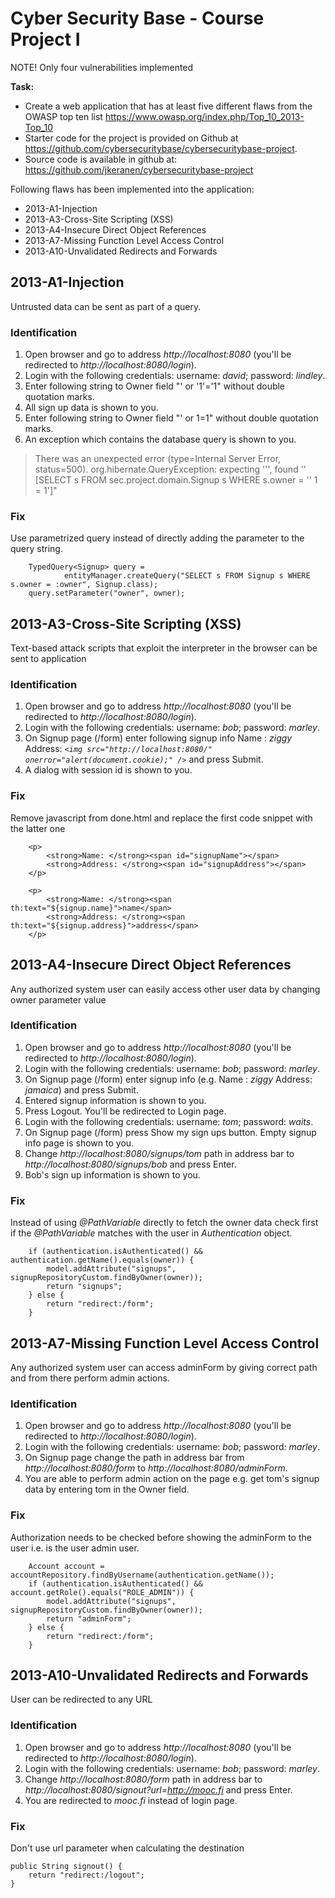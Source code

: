 # Cyber Security Base - Course Project I 

NOTE! Only four vulnerabilities implemented
 
**Task:**
- Create a web application that has at least five different flaws from the OWASP top ten list 
  https://www.owasp.org/index.php/Top_10_2013-Top_10 
- Starter code for the project is provided on Github at https://github.com/cybersecuritybase/cybersecuritybase-project.
- Source code is available in github at: https://github.com/jkeranen/cybersecuritybase-project

Following flaws has been implemented into the application:
- 2013-A1-Injection
- 2013-A3-Cross-Site Scripting (XSS)
- 2013-A4-Insecure Direct Object References
- 2013-A7-Missing Function Level Access Control
- 2013-A10-Unvalidated Redirects and Forwards

## 2013-A1-Injection
Untrusted data can be sent as part of a query.
### Identification
1. Open browser and go to address *http://localhost:8080* (you'll be redirected to *http://localhost:8080/login*).
2. Login with the following credentials: username: *david*; password: *lindley*.
3. Enter following string to Owner field "' or '1'='1" without double quotation marks.
4. All sign up data is shown to you. 
5. Enter following string to Owner field "' or 1=1" without double quotation marks.
6. An exception which contains the database query is shown to you.
>There was an unexpected error (type=Internal Server Error, status=500).
>org.hibernate.QueryException: expecting ''', found '<EOF>' [SELECT s FROM sec.project.domain.Signup s WHERE s.owner = '' 1 = 1']" 
### Fix
Use parametrized query instead of directly adding the parameter to the query string. 
 
        TypedQuery<Signup> query =
                entityManager.createQuery("SELECT s FROM Signup s WHERE s.owner = :owner", Signup.class);
        query.setParameter("owner", owner);

## 2013-A3-Cross-Site Scripting (XSS)
Text-based attack scripts that exploit the interpreter in the browser can be sent to application
### Identification
1. Open browser and go to address *http://localhost:8080* (you'll be redirected to *http://localhost:8080/login*).
2. Login with the following credentials: username: *bob*; password: *marley*.
3. On Signup page (/form) enter following signup info 
Name : *ziggy* 
Address: *`<img src="http://localhost:8080/" onerror="alert(document.cookie);" />`* 
and press Submit.
4. A dialog with session id is shown to you.
### Fix
Remove javascript from done.html and replace the first code snippet with the latter one 

        <p>
            <strong>Name: </strong><span id="signupName"></span>
            <strong>Address: </strong><span id="signupAddress"></span>
        </p>
 
        <p>
            <strong>Name: </strong><span th:text="${signup.name}">name</span>
            <strong>Address: </strong><span th:text="${signup.address}">address</span>
        </p>


## 2013-A4-Insecure Direct Object References
Any authorized system user can easily access other user data by changing owner parameter value
### Identification
1. Open browser and go to address *http://localhost:8080* (you'll be redirected to *http://localhost:8080/login*).
2. Login with the following credentials: username: *bob*; password: *marley*.
3. On Signup page (/form) enter signup info (e.g. Name : *ziggy* Address: *jamaica*) and press Submit.
4. Entered signup information is shown to you. 
5. Press Logout. You'll be redirected to Login page.
6. Login with the following credentials: username: *tom*; password: *waits*.
7. On Signup page (/form) press Show my sign ups button. Empty signup info page is shown to you.
8. Change *http://localhost:8080/signups/tom* path in address bar to *http://localhost:8080/signups/bob* and press Enter.    
9. Bob's sign up information is shown to you.
### Fix
Instead of using *@PathVariable* directly to fetch the owner data check first if the *@PathVariable* 
matches with the user in *Authentication* object.

        if (authentication.isAuthenticated() && authentication.getName().equals(owner)) {
            model.addAttribute("signups", signupRepositoryCustom.findByOwner(owner));
            return "signups";
        } else {
            return "redirect:/form";
        }
## 2013-A7-Missing Function Level Access Control
Any authorized system user can access adminForm by giving correct path and from there perform admin actions.
### Identification
1. Open browser and go to address *http://localhost:8080* (you'll be redirected to *http://localhost:8080/login*).
2. Login with the following credentials: username: *bob*; password: *marley*.
3. On Signup page change the path in address bar from *http://localhost:8080/form* to *http://localhost:8080/adminForm*.
4. You are able to perform admin action on the page e.g. get tom's signup data by entering tom in the Owner field. 
### Fix
Authorization needs to be checked before showing the adminForm to the user i.e. is the user admin user.

        Account account = accountRepository.findByUsername(authentication.getName());
        if (authentication.isAuthenticated() && account.getRole().equals("ROLE_ADMIN")) {
            model.addAttribute("signups", signupRepositoryCustom.findByOwner(owner));
            return "adminForm";
        } else {
            return "redirect:/form";
        }

## 2013-A10-Unvalidated Redirects and Forwards
User can be redirected to any URL
### Identification
1. Open browser and go to address *http://localhost:8080* (you'll be redirected to *http://localhost:8080/login*).
2. Login with the following credentials: username: *bob*; password: *marley*.
3. Change *http://localhost:8080/form* path in address bar to *http://localhost:8080/signout?url=http://mooc.fi* and press Enter.
4. You are redirected to *mooc.fi* instead of login page.
### Fix
Don't use url parameter when calculating the destination
 
    public String signout() {
        return "redirect:/logout";
    }

